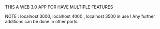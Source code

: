 THIS A WEB 3.0 APP FOR HAVE MULTIPLE FEATURES

NOTE : localhost 3000, localhost 4000 , localhost 3500 in use ! 
Any further additions can be done in other ports.